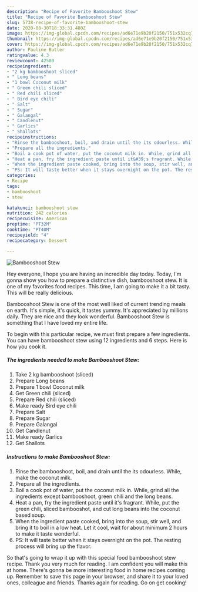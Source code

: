 ```yaml
---
description: "Recipe of Favorite Bambooshoot Stew"
title: "Recipe of Favorite Bambooshoot Stew"
slug: 5738-recipe-of-favorite-bambooshoot-stew
date: 2020-08-30T18:33:31.480Z
image: https://img-global.cpcdn.com/recipes/ad6e71e9b20f2150/751x532cq70/bambooshoot-stew-recipe-main-photo.jpg
thumbnail: https://img-global.cpcdn.com/recipes/ad6e71e9b20f2150/751x532cq70/bambooshoot-stew-recipe-main-photo.jpg
cover: https://img-global.cpcdn.com/recipes/ad6e71e9b20f2150/751x532cq70/bambooshoot-stew-recipe-main-photo.jpg
author: Pauline Butler
ratingvalue: 4.3
reviewcount: 42580
recipeingredient:
- "2 kg bambooshoot sliced"
- " Long beans"
- "1 bowl Coconut milk"
- " Green chili sliced"
- " Red chili sliced"
- " Bird eye chili"
- " Salt"
- " Sugar"
- " Galangal"
- " Candlenut"
- " Garlics"
- " Shallots"
recipeinstructions:
- "Rinse the bambooshoot, boil, and drain until the its odourless. While, make the coconut milk."
- "Prepare all the ingredients."
- "Boil a cook pot of water, put the coconut milk in. While, grind all the ingredients except bambooshoot, green chili and the long beans."
- "Heat a pan, fry the ingredient paste until it&#39;s fragrant. While, put the green chili, sliced bambooshot, and cut long beans into the coconut based soup."
- "When the ingredient paste cooked, bring into the soup, stir well, and bring it to boil in a low heat. Let it cool, wait for about minimum 2 hours to make it taste wonderful."
- "PS: It will taste better when it stays overnight on the pot. The resting process will bring up the flavor."
categories:
- Recipe
tags:
- bambooshoot
- stew

katakunci: bambooshoot stew 
nutrition: 242 calories
recipecuisine: American
preptime: "PT32M"
cooktime: "PT40M"
recipeyield: "4"
recipecategory: Dessert

---
```



![Bambooshoot Stew](https://img-global.cpcdn.com/recipes/ad6e71e9b20f2150/751x532cq70/bambooshoot-stew-recipe-main-photo.jpg)

Hey everyone, I hope you are having an incredible day today. Today, I'm gonna show you how to prepare a distinctive dish, bambooshoot stew. It is one of my favorites food recipes. This time, I am going to make it a bit tasty. This will be really delicious.



Bambooshoot Stew is one of the most well liked of current trending meals on earth. It's simple, it's quick, it tastes yummy. It's appreciated by millions daily. They are nice and they look wonderful. Bambooshoot Stew is something that I have loved my entire life.


To begin with this particular recipe, we must first prepare a few ingredients. You can have bambooshoot stew using 12 ingredients and 6 steps. Here is how you cook it.

<!--inarticleads1-->

##### The ingredients needed to make Bambooshoot Stew:

1. Take 2 kg bambooshoot (sliced)
1. Prepare  Long beans
1. Prepare 1 bowl Coconut milk
1. Get  Green chili (sliced)
1. Prepare  Red chili (sliced)
1. Make ready  Bird eye chili
1. Prepare  Salt
1. Prepare  Sugar
1. Prepare  Galangal
1. Get  Candlenut
1. Make ready  Garlics
1. Get  Shallots




<!--inarticleads2-->

##### Instructions to make Bambooshoot Stew:

1. Rinse the bambooshoot, boil, and drain until the its odourless. While, make the coconut milk.
1. Prepare all the ingredients.
1. Boil a cook pot of water, put the coconut milk in. While, grind all the ingredients except bambooshoot, green chili and the long beans.
1. Heat a pan, fry the ingredient paste until it&#39;s fragrant. While, put the green chili, sliced bambooshot, and cut long beans into the coconut based soup.
1. When the ingredient paste cooked, bring into the soup, stir well, and bring it to boil in a low heat. Let it cool, wait for about minimum 2 hours to make it taste wonderful.
1. PS: It will taste better when it stays overnight on the pot. The resting process will bring up the flavor.




So that's going to wrap it up with this special food bambooshoot stew recipe. Thank you very much for reading. I am confident you will make this at home. There's gonna be more interesting food in home recipes coming up. Remember to save this page in your browser, and share it to your loved ones, colleague and friends. Thanks again for reading. Go on get cooking!
